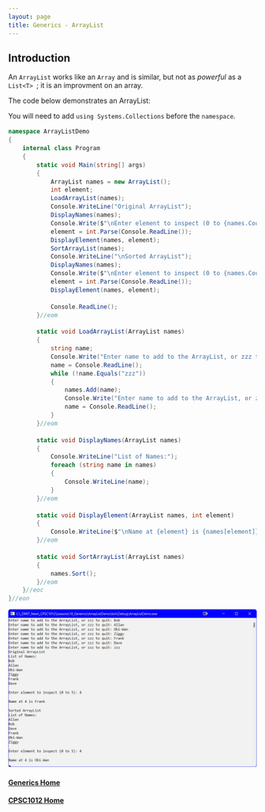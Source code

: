 ```yaml
---
layout: page
title: Generics - ArrayList
--- 
```


## Introduction
An `ArrayList` works like an `Array` and is similar, but not as _powerful_ as a `List<T> `; it is an improvment on an array.

The code below demonstrates an ArrayList:

You will need to add `using Systems.Collections` before the `namespace`.

```csharp
namespace ArrayListDemo
{
    internal class Program
    {
        static void Main(string[] args)
        {
            ArrayList names = new ArrayList();
            int element;
            LoadArrayList(names);
            Console.WriteLine("Original ArrayList");
            DisplayNames(names);
            Console.Write($"\nEnter element to inspect (0 to {names.Count - 1}): ");
            element = int.Parse(Console.ReadLine());
            DisplayElement(names, element);
            SortArrayList(names);
            Console.WriteLine("\nSorted ArrayList");
            DisplayNames(names);
            Console.Write($"\nEnter element to inspect (0 to {names.Count - 1}): ");
            element = int.Parse(Console.ReadLine());
            DisplayElement(names, element);

            Console.ReadLine();
        }//eom

        static void LoadArrayList(ArrayList names)
        {
            string name;
            Console.Write("Enter name to add to the ArrayList, or zzz to quit: ");
            name = Console.ReadLine();
            while (!name.Equals("zzz"))
            {
                names.Add(name);
                Console.Write("Enter name to add to the ArrayList, or zzz to quit: ");
                name = Console.ReadLine();
            }
        }//eom

        static void DisplayNames(ArrayList names)
        {
            Console.WriteLine("List of Names:");
            foreach (string name in names)
            {
                Console.WriteLine(name);
            }
        }//eom

        static void DisplayElement(ArrayList names, int element)
        {
            Console.WriteLine($"\nName at {element} is {names[element]}");
        }//eom

        static void SortArrayList(ArrayList names)
        {
            names.Sort();
        }//eom
    }//eoc
}//eon
```

![array-list-output](files/array-list-output.jpg)


#### [Generics Home](index.md)
#### [CPSC1012 Home](../index.md)